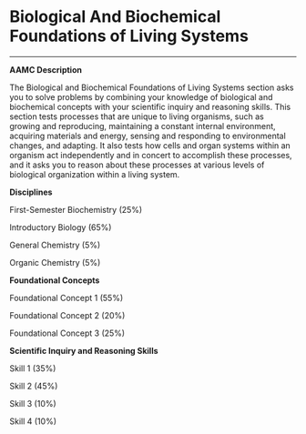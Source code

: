 # Biological And Biochemical Foundations of Living Systems

------



**AAMC Description**

The Biological and Biochemical Foundations of Living Systems section asks you to solve problems by combining your knowledge of biological and biochemical concepts with your scientific inquiry and reasoning skills. This section tests processes that are unique to living organisms, such as growing and reproducing, maintaining a constant internal environment, acquiring materials and energy, sensing and responding to environmental changes, and adapting. It also tests how cells and organ systems within an organism act independently and in concert to accomplish these processes, and it asks you to reason about these processes at various levels of biological organization within a living system.



**Disciplines**

First-Semester Biochemistry (25%)

Introductory Biology (65%)

General Chemistry (5%)

Organic Chemistry (5%)



**Foundational Concepts**

Foundational Concept 1 (55%)

Foundational Concept 2 (20%)

Foundational Concept 3 (25%)



**Scientific Inquiry and Reasoning Skills**

Skill 1 (35%)

Skill 2 (45%)

Skill 3 (10%)

Skill 4 (10%)
